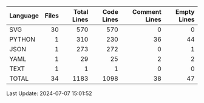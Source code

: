 | Language   |   Files |   Total Lines |   Code Lines |   Comment Lines |   Empty Lines |
|:-----------|--------:|--------------:|-------------:|----------------:|--------------:|
| SVG        |      30 |           570 |          570 |               0 |             0 |
| PYTHON     |       1 |           310 |          230 |              36 |            44 |
| JSON       |       1 |           273 |          272 |               0 |             1 |
| YAML       |       1 |            29 |           25 |               2 |             2 |
| TEXT       |       1 |             1 |            1 |               0 |             0 |
| TOTAL      |      34 |          1183 |         1098 |              38 |            47 |

Last Update: 2024-07-07 15:01:52